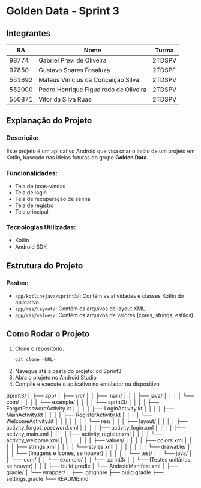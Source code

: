 # Golden Data - Sprint 3

## Integrantes

| RA     | Nome                                 | Turma   |
|--------|--------------------------------------|---------|
| 98774  | Gabriel Previ de Oliveira            | 2TDSPV  |
| 97850  | Gustavo Soares Fosaluza              | 2TDSPF  |
| 551692 | Mateus Vinicius da Conceição Silva   | 2TDSPV  |
| 552000 | Pedro Henrique Figueiredo de Oliveira| 2TDSPV  |
| 550871 | Vitor da Silva Ruas                  | 2TDSPV  |



## Explanação do Projeto

### Descrição:
Este projeto é um aplicativo Android que visa criar o início de um projeto em Kotlin, baseado nas ideias futuras do grupo **Golden Data**.

### Funcionalidades:
- Tela de boas-vindas
- Tela de login
- Tela de recuperação de senha
- Tela de registro
- Tela principal

### Tecnologias Utilizadas:
- Kotlin
- Android SDK

## Estrutura do Projeto

### Pastas:
- `app/kotlin+java/sprint3/`: Contém as atividades e classes Kotlin do aplicativo.
- `app/res/layout/`: Contém os arquivos de layout XML.
- `app/res/values/`: Contém os arquivos de valores (cores, strings, estilos).

## Como Rodar o Projeto

1. Clone o repositório:
   ```bash
   git clone <URL>
2. Navegue até a pasta do projeto: cd Sprint3
3. Abra o projeto no Android Studio
4. Compile e execute o aplicativo no emulador ou dispositivo

Sprint3/
│
├── app/
│   ├── src/
│   │   ├── main/
│   │   │   ├── java/
│   │   │   │   └── com/
│   │   │   │       └── example/
│   │   │   │           └── sprint3/
│   │   │   │               ├── ForgotPasswordActivity.kt
│   │   │   │               ├── LoginActivity.kt
│   │   │   │               ├── MainActivity.kt
│   │   │   │               ├── RegisterActivity.kt
│   │   │   │               └── WelcomeActivity.kt
│   │   │   │
│   │   │   └── res/
│   │   │       ├── layout/
│   │   │       │   ├── activity_forgot_password.xml
│   │   │       │   ├── activity_login.xml
│   │   │       │   ├── activity_main.xml
│   │   │       │   ├── activity_register.xml
│   │   │       │   └── activity_welcome.xml
│   │   │       │
│   │   │       ├── values/
│   │   │       │   ├── colors.xml
│   │   │       │   ├── strings.xml
│   │   │       │   └── styles.xml
│   │   │       │
│   │   │       └── drawable/
│   │   │           └── (Imagens e ícones, se houver)
│   │   │
│   │   └── test/
│   │       └── java/
│   │           └── com/
│   │               └── example/
│   │                   └── sprint3/
│   │                       └── (Testes unitários, se houver)
│   │
│   ├── build.gradle
│   └── AndroidManifest.xml
│
├── gradle/
│   └── wrapper/
│
├── .gitignore
├── build.gradle
├── settings.gradle
└── README.md
 
